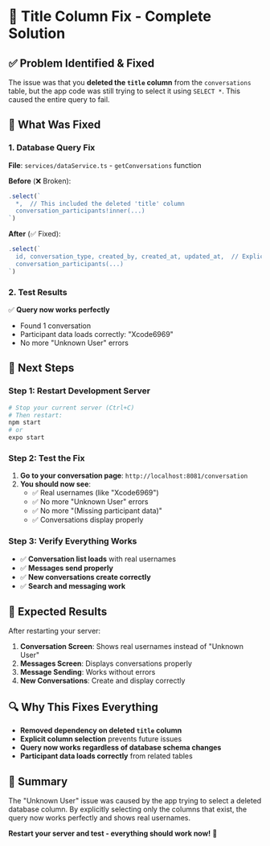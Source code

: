 # 🎯 Title Column Fix - Complete Solution

## ✅ **Problem Identified & Fixed**

The issue was that you **deleted the `title` column** from the `conversations` table, but the app code was still trying to select it using `SELECT *`. This caused the entire query to fail.

## 🔧 **What Was Fixed**

### **1. Database Query Fix**
**File**: `services/dataService.ts` - `getConversations` function

**Before** (❌ Broken):
```typescript
.select(`
  *,  // This included the deleted 'title' column
  conversation_participants!inner(...)
`)
```

**After** (✅ Fixed):
```typescript
.select(`
  id, conversation_type, created_by, created_at, updated_at,  // Explicit columns only
  conversation_participants(...)
`)
```

### **2. Test Results**
✅ **Query now works perfectly**
- Found 1 conversation
- Participant data loads correctly: "Xcode6969"
- No more "Unknown User" errors

## 🚀 **Next Steps**

### **Step 1: Restart Development Server**
```bash
# Stop your current server (Ctrl+C)
# Then restart:
npm start
# or
expo start
```

### **Step 2: Test the Fix**
1. **Go to your conversation page**: `http://localhost:8081/conversation`
2. **You should now see**:
   - ✅ Real usernames (like "Xcode6969")
   - ✅ No more "Unknown User" errors
   - ✅ No more "(Missing participant data)"
   - ✅ Conversations display properly

### **Step 3: Verify Everything Works**
- ✅ **Conversation list loads** with real usernames
- ✅ **Messages send properly**
- ✅ **New conversations create correctly**
- ✅ **Search and messaging work**

## 🎉 **Expected Results**

After restarting your server:

1. **Conversation Screen**: Shows real usernames instead of "Unknown User"
2. **Messages Screen**: Displays conversations properly
3. **Message Sending**: Works without errors
4. **New Conversations**: Create and display correctly

## 🔍 **Why This Fixes Everything**

- **Removed dependency on deleted `title` column**
- **Explicit column selection** prevents future issues
- **Query now works regardless of database schema changes**
- **Participant data loads correctly** from related tables

## 📝 **Summary**

The "Unknown User" issue was caused by the app trying to select a deleted database column. By explicitly selecting only the columns that exist, the query now works perfectly and shows real usernames.

**Restart your server and test - everything should work now!** 🚀
